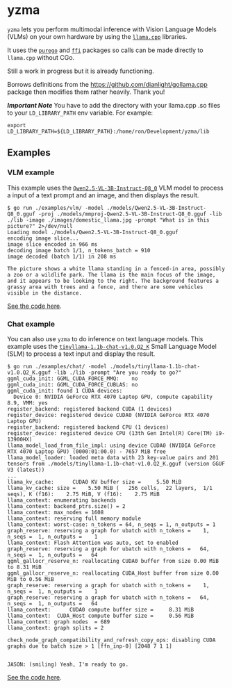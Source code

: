 # yzma

`yzma` lets you perform multimodal inference with Vision Language Models (VLMs) on your own hardware by using the [`llama.cpp`](https://github.com/ggml-org/llama.cpp) libraries.

It uses the [`purego`](https://github.com/ebitengine/purego) and [`ffi`](https://github.com/JupiterRider/ffi) packages so calls can be made directly to `llama.cpp` without CGo.

Still a work in progress but it is already functioning.

Borrows definitions from the https://github.com/dianlight/gollama.cpp package then modifies them rather heavily. Thank you!

***Important Note***
You have to add the directory with your llama.cpp .so files to your `LD_LIBRARY_PATH` env variable. For example:

```shell
export LD_LIBRARY_PATH=${LD_LIBRARY_PATH}:/home/ron/Development/yzma/lib
```

## Examples

### VLM example

This example uses the [`Qwen2.5-VL-3B-Instruct-Q8_0`](https://huggingface.co/ggml-org/Qwen2.5-VL-3B-Instruct-GGUF) VLM model to process a input of a text prompt and an image, and then displays the result.

```shell
$ go run ./examples/vlm/ -model ./models/Qwen2.5-VL-3B-Instruct-Q8_0.gguf -proj ./models/mmproj-Qwen2.5-VL-3B-Instruct-Q8_0.gguf -lib ./lib -image ./images/domestic_llama.jpg -prompt "What is in this picture?" 2>/dev/null
Loading model ./models/Qwen2.5-VL-3B-Instruct-Q8_0.gguf
encoding image slice...
image slice encoded in 966 ms
decoding image batch 1/1, n_tokens_batch = 910
image decoded (batch 1/1) in 208 ms

The picture shows a white llama standing in a fenced-in area, possibly a zoo or a wildlife park. The llama is the main focus of the image, and it appears to be looking to the right. The background features a grassy area with trees and a fence, and there are some vehicles visible in the distance.
```

[See the code here](./examples/vlm/main.go).

### Chat example

You can also use `yzma` to do inference on text language models. This example uses the [`tinyllama-1.1b-chat-v1.0.Q2_K`](https://huggingface.co/reach-vb/TinyLlama-1.1B-Chat-v1.0-Q2_K-GGUF) Small Language Model (SLM) to process a text input and display the result.


```shell
$ go run ./examples/chat/ -model ./models/tinyllama-1.1b-chat-v1.0.Q2_K.gguf -lib ./lib -prompt "Are you ready to go?"                                                   
ggml_cuda_init: GGML_CUDA_FORCE_MMQ:    no                                                                                                                               
ggml_cuda_init: GGML_CUDA_FORCE_CUBLAS: no                                                                                                                               
ggml_cuda_init: found 1 CUDA devices:                                               
  Device 0: NVIDIA GeForce RTX 4070 Laptop GPU, compute capability 8.9, VMM: yes    
register_backend: registered backend CUDA (1 devices)                               
register_device: registered device CUDA0 (NVIDIA GeForce RTX 4070 Laptop GPU)       
register_backend: registered backend CPU (1 devices)                                
register_device: registered device CPU (13th Gen Intel(R) Core(TM) i9-13900HX)                                                                                           
llama_model_load_from_file_impl: using device CUDA0 (NVIDIA GeForce RTX 4070 Laptop GPU) (0000:01:00.0) - 7657 MiB free                                                  
llama_model_loader: loaded meta data with 23 key-value pairs and 201 tensors from ./models/tinyllama-1.1b-chat-v1.0.Q2_K.gguf (version GGUF V3 (latest))
...
llama_kv_cache:      CUDA0 KV buffer size =     5.50 MiB                                                                                                                 
llama_kv_cache: size =    5.50 MiB (   256 cells,  22 layers,  1/1 seqs), K (f16):    2.75 MiB, V (f16):    2.75 MiB                                                     
llama_context: enumerating backends                                                                                                                                      
llama_context: backend_ptrs.size() = 2                                              
llama_context: max_nodes = 1608                                                     
llama_context: reserving full memory module                                         
llama_context: worst-case: n_tokens = 64, n_seqs = 1, n_outputs = 1                                                                                                      
graph_reserve: reserving a graph for ubatch with n_tokens =    1, n_seqs =  1, n_outputs =    1                                                                          
llama_context: Flash Attention was auto, set to enabled                                                                                                                  
graph_reserve: reserving a graph for ubatch with n_tokens =   64, n_seqs =  1, n_outputs =   64                                                                          
ggml_gallocr_reserve_n: reallocating CUDA0 buffer from size 0.00 MiB to 8.31 MiB    
ggml_gallocr_reserve_n: reallocating CUDA_Host buffer from size 0.00 MiB to 0.56 MiB                                                                                     
graph_reserve: reserving a graph for ubatch with n_tokens =    1, n_seqs =  1, n_outputs =    1                                                                          
graph_reserve: reserving a graph for ubatch with n_tokens =   64, n_seqs =  1, n_outputs =   64                                                                          
llama_context:      CUDA0 compute buffer size =     8.31 MiB                        
llama_context:  CUDA_Host compute buffer size =     0.56 MiB                        
llama_context: graph nodes  = 689                                                   
llama_context: graph splits = 2                                                     
                                                                                    
check_node_graph_compatibility_and_refresh_copy_ops: disabling CUDA graphs due to batch size > 1 [ffn_inp-0] [2048 7 1 1]                                                
                                                                                                                                                                         
                                                                                                                                                                         
JASON: (smiling) Yeah, I'm ready to go.
```

[See the code here](./examples/chat/main.go).
